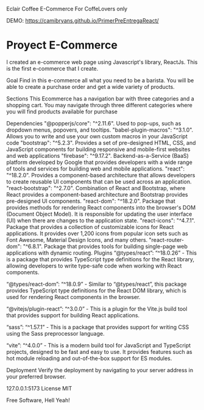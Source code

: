 Eclair Coffee E-Commerce
For CoffeLovers only

DEMO: https://camibryans.github.io/PrimerPreEntregaReact/

# Proyect E-Commerce 
I created an e-commerce web page using Javascript's library, ReactJs. 
This is the first e-commerce that I create. 

Goal
Find in this e-commerce all what you need to be a barista. You will be able to create a purchase order and get a wide variety of products. 

Sections
This Ecommerce has a navigation bar with three categories and a shopping cart. You may navigate through three different categories where you will find products available for purchase


Dependencies
"@popperjs/core": "^2.11.6". Used to pop-ups, such as dropdown menus, popovers, and tooltips.
"babel-plugin-macros": "^3.1.0". Allows you to write and use your own custom macros in your JavaScript code
"bootstrap": "^5.2.3". Provides a set of pre-designed HTML, CSS, and JavaScript components for building responsive and mobile-first websites and web applications
"firebase": "^9.17.2". Backend-as-a-Service (BaaS) platform developed by Google that provides developers with a wide range of tools and services for building web and mobile applications. 
"react": "^18.2.0". Provides a component-based architecture that allows developers to create reusable UI components that can be used across an application.
"react-bootstrap": "^2.7.0".  Combination of React and Bootstrap, where React provides a component-based architecture and Bootstrap provides pre-designed UI components.
"react-dom": "^18.2.0". Package that provides methods for rendering React components into the browser's DOM (Document Object Model). It is responsible for updating the user interface (UI) when there are changes to the application state.
"react-icons": "^4.7.1". Package that provides a collection of customizable icons for React applications. It provides over 1,200 icons from popular icon sets such as Font Awesome, Material Design Icons, and many others.
"react-router-dom": "^6.8.1". Package that provides tools for building single-page web applications with dynamic routing. 
Plugins
“@types/react”: “^18.0.26” - This is a package that provides TypeScript type definitions for the React library, allowing developers to write type-safe code when working with React components.

“@types/react-dom”: “^18.0.9” - Similar to “@types/react”, this package provides TypeScript type definitions for the React DOM library, which is used for rendering React components in the browser.

“@vitejs/plugin-react”: “^3.0.0” - This is a plugin for the Vite.js build tool that provides support for building React applications.

“sass”: “^1.57.1” - This is a package that provides support for writing CSS using the Sass preprocessor language.

“vite”: “^4.0.0” - This is a modern build tool for JavaScript and TypeScript projects, designed to be fast and easy to use. It provides features such as hot module reloading and out-of-the-box support for ES modules.

Deployment
Verify the deployment by navigating to your server address in
your preferred browser.

127.0.0.1:5173
License
MIT

Free Software, Hell Yeah!

